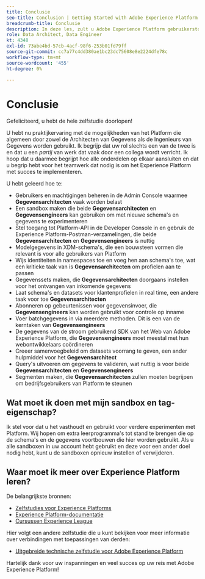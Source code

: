 ```yaml
---
title: Conclusie
seo-title: Conclusion | Getting Started with Adobe Experience Platform for Data Architects and Data Engineers
breadcrumb-title: Conclusie
description: In deze les, zult u Adobe Experience Platform gebruikerstoestemmingen vormen gebruikend Adobe Admin Console.
role: Data Architect, Data Engineer
kt: 4348
exl-id: 73abe4bd-57cb-4acf-98f6-253b01fd79ff
source-git-commit: cc7a77c4dd380ae1bc23dc75608e8e2224dfe78c
workflow-type: tm+mt
source-wordcount: '455'
ht-degree: 0%

---
```


# Conclusie

<!--5min-->

Gefeliciteerd, u hebt de hele zelfstudie doorlopen!

U hebt nu praktijkervaring met de mogelijkheden van het Platform die algemeen door zowel de Architecten van Gegevens als de Ingenieurs van Gegevens worden gebruikt. Ik begrijp dat uw rol slechts een van de twee is en dat u een _partij_ van werk dat vaak door een collega wordt verricht. Ik hoop dat u daarmee begrijpt hoe alle onderdelen op elkaar aansluiten en dat u begrip hebt voor het teamwerk dat nodig is om het Experience Platform met succes te implementeren.

U hebt geleerd hoe te:

* Gebruikers en machtigingen beheren in de Admin Console waarmee **Gegevensarchitecten** vaak worden belast
* Een sandbox maken die beide **Gegevensarchitecten** en **Gegevensengineers** kan gebruiken om met nieuwe schema&#39;s en gegevens te experimenteren
* Stel toegang tot Platform-API in de Developer Console in en gebruik de Experience Platform-Postman-verzamelingen, die beide **Gegevensarchitecten** en **Gegevensengineers** is nuttig
* Modelgegevens in XDM-schema&#39;s, die een bouwsteen vormen die relevant is voor alle gebruikers van Platform
* Wijs identiteiten in namespaces toe en voeg hen aan schema&#39;s toe, wat een kritieke taak van is **Gegevensarchitecten** om profielen aan te passen
* Gegevenssets maken, die **Gegevensarchitecten** doorgaans instellen voor het ontvangen van inkomende gegevens
* Laat schema&#39;s en datasets voor klantenprofielen in real time, een andere taak voor toe **Gegevensarchitecten**
* Abonneren op gebeurtenissen voor gegevensinvoer, die **Gegevensengineers** kan worden gebruikt voor controle op inname
* Voer batchgegevens in via meerdere methoden. Dit is een van de kerntaken van **Gegevensengineers**
* De gegevens van de stroom gebruikend SDK van het Web van Adobe Experience Platform, die **Gegevensengineers** moet meestal met hun webontwikkelaars coördineren
* Creeer samenvoegbeleid om datasets voorrang te geven, een ander hulpmiddel voor het **Gegevensarchitect**
* Query&#39;s uitvoeren om gegevens te valideren, wat nuttig is voor beide **Gegevensarchitecten** en **Gegevensengineers**
* Segmenten maken, die **Gegevensarchitecten** zullen moeten begrijpen om bedrijfsgebruikers van Platform te steunen



## Wat moet ik doen met mijn sandbox en tag-eigenschap?

Ik stel voor dat u het vasthoudt en gebruikt voor verdere experimenten met Platform. Wij hopen om extra leerprogramma&#39;s tot stand te brengen die op de schema&#39;s en de gegevens voortbouwen die hier worden gebruikt. Als u alle sandboxen in uw account hebt gebruikt en deze voor een ander doel nodig hebt, kunt u de sandboxen opnieuw instellen of verwijderen.

## Waar moet ik meer over Experience Platform leren?

De belangrijkste bronnen:

* [Zelfstudies voor Experience Platforms](https://experienceleague.adobe.com/docs/platform-learn/comprehensive-technical-tutorial/overview.html)
* [Experience Platform-documentatie](https://experienceleague.adobe.com/docs/experience-platform/landing/home.html)
* [Cursussen Experience League](https://experienceleague.adobe.com/#dashboard/learning)

Hier volgt een andere zelfstudie die u kunt bekijken voor meer informatie over verbindingen met toepassingen van derden:

* [Uitgebreide technische zelfstudie voor Adobe Experience Platform](https://experienceleague.adobe.com/docs/platform-learn/comprehensive-technical-tutorial-v21/overview.html)

Hartelijk dank voor uw inspanningen en veel succes op uw reis met Adobe Experience Platform!
